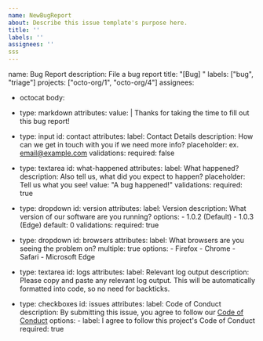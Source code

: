 ```yaml
---
name: NewBugReport
about: Describe this issue template's purpose here.
title: ''
labels: ''
assignees: ''
sss
---
```


name: Bug Report
description: File a bug report
title: "[Bug] "
labels: ["bug", "triage"]
projects: ["octo-org/1", "octo-org/4"]
assignees:

- octocat
  body:
- type: markdown
  attributes:
  value: |
  Thanks for taking the time to fill out this bug report!

- type: input
  id: contact
  attributes:
  label: Contact Details
  description: How can we get in touch with you if we need more info?
  placeholder: ex. email@example.com
  validations:
  required: false

- type: textarea
  id: what-happened
  attributes:
  label: What happened?
  description: Also tell us, what did you expect to happen?
  placeholder: Tell us what you see!
  value: "A bug happened!"
  validations:
  required: true

- type: dropdown
  id: version
  attributes:
  label: Version
  description: What version of our software are you running?
  options: - 1.0.2 (Default) - 1.0.3 (Edge)
  default: 0
  validations:
  required: true

- type: dropdown
  id: browsers
  attributes:
  label: What browsers are you seeing the problem on?
  multiple: true
  options: - Firefox - Chrome - Safari - Microsoft Edge

- type: textarea
  id: logs
  attributes:
  label: Relevant log output
  description: Please copy and paste any relevant log output. This will be automatically formatted into code, so no need for backticks.

- type: checkboxes
  id: issues
  attributes:
  label: Code of Conduct
  description: By submitting this issue, you agree to follow our [Code of Conduct](../blob/main/.github/CODE_OF_CONDUCT.md)
  options: - label: I agree to follow this project's Code of Conduct
  required: true
